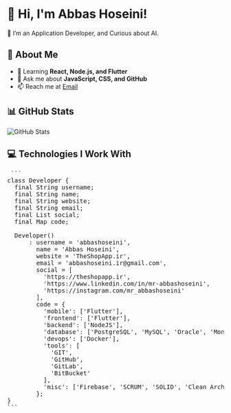 # 👋 Hi, I'm Abbas Hoseini!
🚀 I’m an Application Developer, and Curious about AI.

## 🌟 About Me

- 🌱 Learning **React, Node.js, and Flutter**
- 💬 Ask me about **JavaScript, CSS, and GitHub**
- 📫 Reach me at [Email](mailto:abbashoseini.dev@gmail.com)

## 📊 GitHub Stats
![GitHub Stats](https://github-readme-stats.vercel.app/api?username=johndoe&show_icons=true&theme=dark)

## 💻 Technologies I Work With

<pre lang="markdown"> ```
class Developer {
  final String username;
  final String name;
  final String website;
  final String email;
  final List<String> social;
  final Map<String, dynamic> code;

  Developer()
      : username = 'abbashoseini',
        name = 'Abbas Hoseini',
        website = 'TheShopApp.ir',
        email = 'abbashoseini.ir@gmail.com',
        social = [
          'https://theshopapp.ir',
          'https://www.linkedin.com/in/mr-abbashoseini',
          'https://instagram.com/mr_abbashoseini'
        ],
        code = {
          'mobile': ['Flutter'],
          'frontend': ['Flutter'],
          'backend': ['NodeJS'],
          'database': ['PostgreSQL', 'MySQL', 'Oracle', 'Mongo DB'],
          'devops': ['Docker'],
          'tools': [
            'GIT',
            'GitHub',
            'GitLab',
            'BitBucket'
          ],
          'misc': ['Firebase', 'SCRUM', 'SOLID', 'Clean Archtecture']
        };
}
``` </pre>
